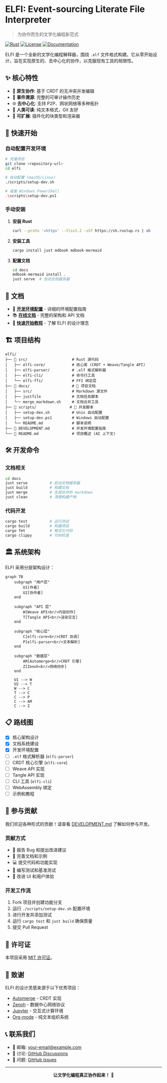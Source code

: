 # ELFI: Event-sourcing Literate File Interpreter

> 为协作而生的文学化编程新范式

[![Rust](https://img.shields.io/badge/rust-1.70+-orange.svg)](https://www.rust-lang.org/)
[![License](https://img.shields.io/badge/license-MIT-blue.svg)](LICENSE)
[![Documentation](https://img.shields.io/badge/docs-mdbook-brightgreen.svg)](https://your-docs-url)

ELFI 是一个全新的文学化编程解释器，围绕 `.elf` 文件格式构建。它从零开始设计，旨在实现原生的、去中心化的协作，以克服现有工具的局限性。

## ✨ 核心特性

- 🤝 **原生协作**: 基于 CRDT 的无冲突并发编辑
- 📜 **事件溯源**: 完整的可审计操作历史
- 🌐 **去中心化**: 支持 P2P、网状网络等多种拓扑
- 📝 **人类可读**: 纯文本格式，Git 友好
- 🔧 **可扩展**: 插件化的块类型和渲染器

## 🚀 快速开始

### 自动配置开发环境

```bash
# 克隆项目
git clone <repository-url>
cd elfi

# 自动配置 (macOS/Linux)
./scripts/setup-dev.sh

# 或者 Windows PowerShell
.\scripts\setup-dev.ps1
```

### 手动安装

1. **安装 Rust**
   ```bash
   curl --proto '=https' --tlsv1.2 -sSf https://sh.rustup.rs | sh
   ```

2. **安装工具**
   ```bash
   cargo install just mdbook mdbook-mermaid
   ```

3. **配置文档**
   ```bash
   cd docs
   mdbook-mermaid install .
   just serve  # 启动文档服务器
   ```

## 📖 文档

- 🌟 **[开发环境配置](DEVELOPMENT.md)** - 详细的环境配置指南
- 📚 **[在线文档](http://localhost:3000)** - 完整的架构和 API 文档
- 🎯 **[快速开始教程](docs/src/designs/01-motivation.md)** - 了解 ELFI 的设计理念

## 🏗️ 项目结构

```
elfi/
├── 📁 src/                    # Rust 源代码
│   ├── elfi-core/            # 核心库 (CRDT + Weave/Tangle API)
│   ├── elfi-parser/          # .elf 格式解析器
│   ├── elfi-cli/             # 命令行工具
│   └── elfi-ffi/             # FFI 绑定层
├── 📁 docs/                   # 📖 项目文档
│   ├── src/                  # Markdown 源文件
│   ├── justfile              # 文档任务脚本
│   └── merge_markdown.sh     # 文档合并工具
├── 📁 scripts/               # 🔧 开发脚本
│   ├── setup-dev.sh          # Unix 自动配置
│   ├── setup-dev.ps1         # Windows 自动配置
│   └── README.md             # 脚本说明
├── 📄 DEVELOPMENT.md          # 开发环境配置指南
└── 📄 README.md               # 项目概述 (AI 上下文)
```

## 🛠️ 开发命令

### 文档相关
```bash
cd docs
just serve          # 启动文档服务器
just build          # 构建文档
just merge          # 生成合并的 markdown
just clean          # 清理构建产物
```

### 代码开发
```bash
cargo test          # 运行测试
cargo build         # 构建项目
cargo fmt           # 格式化代码
cargo clippy        # 代码检查
```

## 🏛️ 系统架构

ELFI 采用分层架构设计：

```mermaid
graph TB
    subgraph "用户层"
        U1[作者] 
        U2[协作者]
    end
    
    subgraph "API 层"
        W[Weave API<br/>内容创作]
        T[Tangle API<br/>渲染交互]
    end
    
    subgraph "核心层"
        C[elfi-core<br/>CRDT 协调]
        P[elfi-parser<br/>文本解析]
    end
    
    subgraph "数据层"
        AM[Automerge<br/>CRDT 引擎]
        Z[Zenoh<br/>网络同步]
    end
    
    U1 --> W
    U2 --> T
    W --> C
    T --> C
    C --> P
    C --> AM
    C --> Z
```

## 📋 路线图

- [x] 核心架构设计
- [x] 文档系统建设
- [x] 开发环境配置
- [ ] `.elf` 格式解析器 (`elfi-parser`)
- [ ] CRDT 核心引擎 (`elfi-core`)
- [ ] Weave API 实现
- [ ] Tangle API 实现
- [ ] CLI 工具 (`elfi-cli`)
- [ ] WebAssembly 绑定
- [ ] 示例和教程

## 🤝 参与贡献

我们欢迎各种形式的贡献！请查看 [DEVELOPMENT.md](DEVELOPMENT.md) 了解如何参与开发。

### 贡献方式

- 🐛 报告 Bug 和提出改进建议
- 📖 完善文档和示例
- 💻 提交代码和功能实现
- 🧪 编写测试和基准测试
- 🎨 改进 UI 和用户体验

### 开发工作流

1. Fork 项目并创建功能分支
2. 运行 `./scripts/setup-dev.sh` 配置环境
3. 进行开发并添加测试
4. 运行 `cargo test` 和 `just build` 确保质量
5. 提交 Pull Request

## 📜 许可证

本项目采用 [MIT 许可证](LICENSE)。

## 🙏 致谢

ELFI 的设计灵感来源于以下优秀项目：

- [Automerge](https://automerge.org/) - CRDT 实现
- [Zenoh](https://zenoh.io/) - 数据中心网络协议
- [Jupyter](https://jupyter.org/) - 交互式计算环境
- [Org-mode](https://orgmode.org/) - 纯文本组织系统

## 📞 联系我们

- 📧 邮箱: your-email@example.com
- 💬 讨论: [GitHub Discussions](https://github.com/your-org/elfi/discussions)
- 🐛 问题: [GitHub Issues](https://github.com/your-org/elfi/issues)

---

<p align="center">
  <b>让文学化编程真正协作起来！</b> 🚀
</p></p>